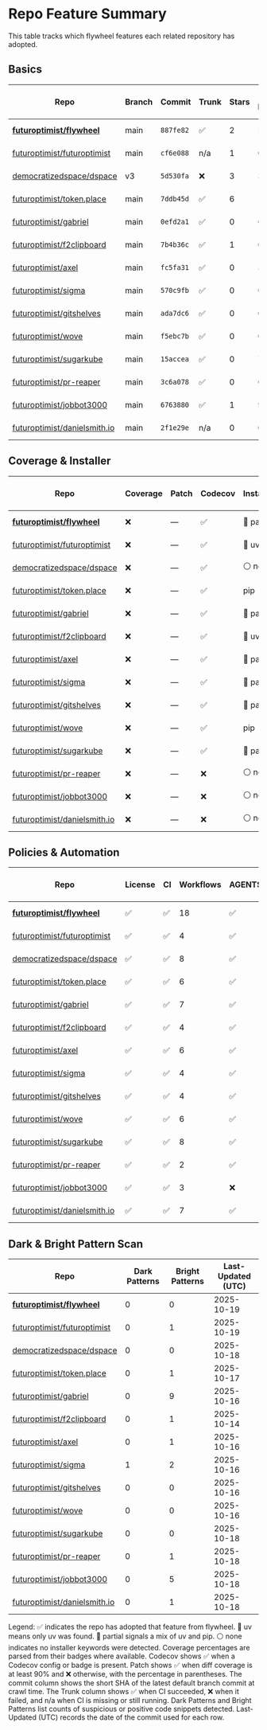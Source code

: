 # Repo Feature Summary

This table tracks which flywheel features each related repository has adopted.

<!-- spellchecker: disable -->
## Basics
| Repo | Branch | Commit | Trunk | Stars | Open Issues | Last-Updated (UTC) |
| ---- | ------ | ------ | ----- | ----- | ----------- | ----------------- |
| **[futuroptimist/flywheel](https://github.com/futuroptimist/flywheel)** | main | `887fe82` | ✅ | 2 | 5 | 2025-10-19 |
| [futuroptimist/futuroptimist](https://github.com/futuroptimist/futuroptimist) | main | `cf6e088` | n/a | 1 | 0 | 2025-10-19 |
| [democratizedspace/dspace](https://github.com/democratizedspace/dspace) | v3 | `5d530fa` | ❌ | 3 | 37 | 2025-10-18 |
| [futuroptimist/token.place](https://github.com/futuroptimist/token.place) | main | `7ddb45d` | ✅ | 6 | 11 | 2025-10-17 |
| [futuroptimist/gabriel](https://github.com/futuroptimist/gabriel) | main | `0efd2a1` | ✅ | 0 | 6 | 2025-10-16 |
| [futuroptimist/f2clipboard](https://github.com/futuroptimist/f2clipboard) | main | `7b4b36c` | ✅ | 1 | 0 | 2025-10-14 |
| [futuroptimist/axel](https://github.com/futuroptimist/axel) | main | `fc5fa31` | ✅ | 0 | 3 | 2025-10-16 |
| [futuroptimist/sigma](https://github.com/futuroptimist/sigma) | main | `570c9fb` | ✅ | 0 | 0 | 2025-10-16 |
| [futuroptimist/gitshelves](https://github.com/futuroptimist/gitshelves) | main | `ada7dc6` | ✅ | 0 | 0 | 2025-10-16 |
| [futuroptimist/wove](https://github.com/futuroptimist/wove) | main | `f5ebc7b` | ✅ | 0 | 0 | 2025-10-16 |
| [futuroptimist/sugarkube](https://github.com/futuroptimist/sugarkube) | main | `15accea` | ✅ | 0 | 7 | 2025-10-18 |
| [futuroptimist/pr-reaper](https://github.com/futuroptimist/pr-reaper) | main | `3c6a078` | ✅ | 0 | 0 | 2025-10-18 |
| [futuroptimist/jobbot3000](https://github.com/futuroptimist/jobbot3000) | main | `6763880` | ✅ | 1 | 9 | 2025-10-18 |
| [futuroptimist/danielsmith.io](https://github.com/futuroptimist/danielsmith.io) | main | `2f1e29e` | n/a | 0 | 0 | 2025-10-18 |

## Coverage & Installer
| Repo | Coverage | Patch | Codecov | Installer | Last-Updated (UTC) |
| ---- | -------- | ----- | ------- | --------- | ----------------- |
| **[futuroptimist/flywheel](https://github.com/futuroptimist/flywheel)** | ❌ | — | ✅ | 🔶 partial | 2025-10-19 |
| [futuroptimist/futuroptimist](https://github.com/futuroptimist/futuroptimist) | ❌ | — | ✅ | 🚀 uv | 2025-10-19 |
| [democratizedspace/dspace](https://github.com/democratizedspace/dspace) | ❌ | — | ✅ | ⚪ none | 2025-10-18 |
| [futuroptimist/token.place](https://github.com/futuroptimist/token.place) | ❌ | — | ✅ | pip | 2025-10-17 |
| [futuroptimist/gabriel](https://github.com/futuroptimist/gabriel) | ❌ | — | ✅ | 🔶 partial | 2025-10-16 |
| [futuroptimist/f2clipboard](https://github.com/futuroptimist/f2clipboard) | ❌ | — | ✅ | 🚀 uv | 2025-10-14 |
| [futuroptimist/axel](https://github.com/futuroptimist/axel) | ❌ | — | ✅ | 🔶 partial | 2025-10-16 |
| [futuroptimist/sigma](https://github.com/futuroptimist/sigma) | ❌ | — | ✅ | 🔶 partial | 2025-10-16 |
| [futuroptimist/gitshelves](https://github.com/futuroptimist/gitshelves) | ❌ | — | ✅ | 🔶 partial | 2025-10-16 |
| [futuroptimist/wove](https://github.com/futuroptimist/wove) | ❌ | — | ✅ | pip | 2025-10-16 |
| [futuroptimist/sugarkube](https://github.com/futuroptimist/sugarkube) | ❌ | — | ✅ | 🔶 partial | 2025-10-18 |
| [futuroptimist/pr-reaper](https://github.com/futuroptimist/pr-reaper) | ❌ | — | ❌ | ⚪ none | 2025-10-18 |
| [futuroptimist/jobbot3000](https://github.com/futuroptimist/jobbot3000) | ❌ | — | ❌ | ⚪ none | 2025-10-18 |
| [futuroptimist/danielsmith.io](https://github.com/futuroptimist/danielsmith.io) | ❌ | — | ❌ | ⚪ none | 2025-10-18 |

## Policies & Automation
| Repo | License | CI | Workflows | AGENTS.md | Code of Conduct | Contributing | Pre-commit | Last-Updated (UTC) |
| ---- | ------- | -- | --------- | --------- | --------------- | ------------ | ---------- | ----------------- |
| **[futuroptimist/flywheel](https://github.com/futuroptimist/flywheel)** | ✅ | ✅ | 18 | ✅ | ✅ | ✅ | ✅ | 2025-10-19 |
| [futuroptimist/futuroptimist](https://github.com/futuroptimist/futuroptimist) | ✅ | ✅ | 4 | ✅ | ✅ | ✅ | ✅ | 2025-10-19 |
| [democratizedspace/dspace](https://github.com/democratizedspace/dspace) | ✅ | ✅ | 8 | ✅ | ✅ | ✅ | ✅ | 2025-10-18 |
| [futuroptimist/token.place](https://github.com/futuroptimist/token.place) | ✅ | ✅ | 6 | ✅ | ✅ | ✅ | ✅ | 2025-10-17 |
| [futuroptimist/gabriel](https://github.com/futuroptimist/gabriel) | ✅ | ✅ | 7 | ✅ | ✅ | ✅ | ✅ | 2025-10-16 |
| [futuroptimist/f2clipboard](https://github.com/futuroptimist/f2clipboard) | ✅ | ✅ | 4 | ✅ | ✅ | ✅ | ✅ | 2025-10-14 |
| [futuroptimist/axel](https://github.com/futuroptimist/axel) | ✅ | ✅ | 6 | ✅ | ✅ | ✅ | ✅ | 2025-10-16 |
| [futuroptimist/sigma](https://github.com/futuroptimist/sigma) | ✅ | ✅ | 4 | ✅ | ✅ | ✅ | ✅ | 2025-10-16 |
| [futuroptimist/gitshelves](https://github.com/futuroptimist/gitshelves) | ✅ | ✅ | 4 | ✅ | ❌ | ❌ | ❌ | 2025-10-16 |
| [futuroptimist/wove](https://github.com/futuroptimist/wove) | ✅ | ✅ | 6 | ✅ | ✅ | ✅ | ✅ | 2025-10-16 |
| [futuroptimist/sugarkube](https://github.com/futuroptimist/sugarkube) | ✅ | ✅ | 8 | ✅ | ✅ | ✅ | ✅ | 2025-10-18 |
| [futuroptimist/pr-reaper](https://github.com/futuroptimist/pr-reaper) | ✅ | ✅ | 2 | ✅ | ✅ | ✅ | ❌ | 2025-10-18 |
| [futuroptimist/jobbot3000](https://github.com/futuroptimist/jobbot3000) | ✅ | ✅ | 3 | ❌ | ❌ | ❌ | ❌ | 2025-10-18 |
| [futuroptimist/danielsmith.io](https://github.com/futuroptimist/danielsmith.io) | ✅ | ✅ | 7 | ✅ | ❌ | ❌ | ✅ | 2025-10-18 |

## Dark & Bright Pattern Scan
| Repo | Dark Patterns | Bright Patterns | Last-Updated (UTC) |
| ---- | ------------- | --------------- | ----------------- |
| **[futuroptimist/flywheel](https://github.com/futuroptimist/flywheel)** | 0 | 0 | 2025-10-19 |
| [futuroptimist/futuroptimist](https://github.com/futuroptimist/futuroptimist) | 0 | 1 | 2025-10-19 |
| [democratizedspace/dspace](https://github.com/democratizedspace/dspace) | 0 | 0 | 2025-10-18 |
| [futuroptimist/token.place](https://github.com/futuroptimist/token.place) | 0 | 1 | 2025-10-17 |
| [futuroptimist/gabriel](https://github.com/futuroptimist/gabriel) | 0 | 9 | 2025-10-16 |
| [futuroptimist/f2clipboard](https://github.com/futuroptimist/f2clipboard) | 0 | 1 | 2025-10-14 |
| [futuroptimist/axel](https://github.com/futuroptimist/axel) | 0 | 1 | 2025-10-16 |
| [futuroptimist/sigma](https://github.com/futuroptimist/sigma) | 1 | 2 | 2025-10-16 |
| [futuroptimist/gitshelves](https://github.com/futuroptimist/gitshelves) | 0 | 0 | 2025-10-16 |
| [futuroptimist/wove](https://github.com/futuroptimist/wove) | 0 | 0 | 2025-10-16 |
| [futuroptimist/sugarkube](https://github.com/futuroptimist/sugarkube) | 0 | 0 | 2025-10-18 |
| [futuroptimist/pr-reaper](https://github.com/futuroptimist/pr-reaper) | 0 | 1 | 2025-10-18 |
| [futuroptimist/jobbot3000](https://github.com/futuroptimist/jobbot3000) | 0 | 5 | 2025-10-18 |
| [futuroptimist/danielsmith.io](https://github.com/futuroptimist/danielsmith.io) | 0 | 1 | 2025-10-18 |

Legend: ✅ indicates the repo has adopted that feature from flywheel. 🚀 uv means only uv was found. 🔶 partial signals a mix of uv and pip. ⚪ none indicates no installer keywords were detected.
Coverage percentages are parsed from their badges where available. Codecov shows ✅ when a Codecov config or badge is present. Patch shows ✅ when diff coverage is at least 90% and ❌ otherwise, with the percentage in parentheses.
The commit column shows the short SHA of the latest default branch commit at crawl time. The Trunk column shows ✅ when CI succeeded, ❌ when it failed, and n/a when CI is missing or still running. Dark Patterns and Bright Patterns list counts of suspicious or positive code snippets detected.
Last-Updated (UTC) records the date of the commit used for each row.
